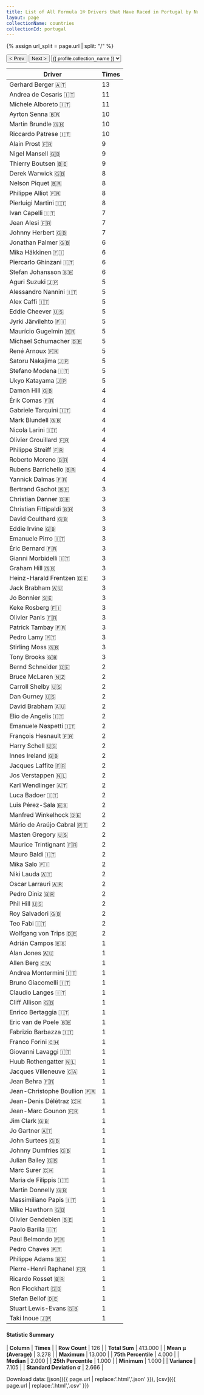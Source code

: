 ```yaml
---
title: List of All Formula 1® Drivers that Have Raced in Portugal by Number of Times
layout: page
collectionName: countries
collectionId: portugal
---
```


{% assign url_split = page.url | split: "/" %}
<div id="collection-navigation">
<button onclick="selector.options[selector.selectedIndex-1].value && (window.location = selector.options[selector.selectedIndex-1].value);">&lt; Prev</button>
<button onclick="selector.options[selector.selectedIndex+1].value && (window.location = selector.options[selector.selectedIndex+1].value);">Next &gt;</button>
<select id="selector" onchange="this.options[this.selectedIndex].value && (window.location = this.options[this.selectedIndex].value);">
  {% for collectionId in site.data[page.collectionName].refs %}
    {% if collectionId == page.collectionId %}
      {% assign selected = "selected" %}
    {% else %}
      {% assign selected = "" %}
    {% endif %}
    {% assign profile = site.data[page.collectionName][collectionId].profile %}
    <option value="/f1/{{ page.collectionName }}/{{ collectionId }}/{{ url_split[4] }}" {{ selected }}>{{ profile.collection_name }}</option>
  {% endfor %}
</select>
</div>

| Driver | Times |
|--|--|
| Gerhard Berger 🇦🇹 | 13 |
| Andrea de Cesaris 🇮🇹 | 11 |
| Michele Alboreto 🇮🇹 | 11 |
| Ayrton Senna 🇧🇷 | 10 |
| Martin Brundle 🇬🇧 | 10 |
| Riccardo Patrese 🇮🇹 | 10 |
| Alain Prost 🇫🇷 | 9 |
| Nigel Mansell 🇬🇧 | 9 |
| Thierry Boutsen 🇧🇪 | 9 |
| Derek Warwick 🇬🇧 | 8 |
| Nelson Piquet 🇧🇷 | 8 |
| Philippe Alliot 🇫🇷 | 8 |
| Pierluigi Martini 🇮🇹 | 8 |
| Ivan Capelli 🇮🇹 | 7 |
| Jean Alesi 🇫🇷 | 7 |
| Johnny Herbert 🇬🇧 | 7 |
| Jonathan Palmer 🇬🇧 | 6 |
| Mika Häkkinen 🇫🇮 | 6 |
| Piercarlo Ghinzani 🇮🇹 | 6 |
| Stefan Johansson 🇸🇪 | 6 |
| Aguri Suzuki 🇯🇵 | 5 |
| Alessandro Nannini 🇮🇹 | 5 |
| Alex Caffi 🇮🇹 | 5 |
| Eddie Cheever 🇺🇸 | 5 |
| Jyrki Järvilehto 🇫🇮 | 5 |
| Maurício Gugelmin 🇧🇷 | 5 |
| Michael Schumacher 🇩🇪 | 5 |
| René Arnoux 🇫🇷 | 5 |
| Satoru Nakajima 🇯🇵 | 5 |
| Stefano Modena 🇮🇹 | 5 |
| Ukyo Katayama 🇯🇵 | 5 |
| Damon Hill 🇬🇧 | 4 |
| Érik Comas 🇫🇷 | 4 |
| Gabriele Tarquini 🇮🇹 | 4 |
| Mark Blundell 🇬🇧 | 4 |
| Nicola Larini 🇮🇹 | 4 |
| Olivier Grouillard 🇫🇷 | 4 |
| Philippe Streiff 🇫🇷 | 4 |
| Roberto Moreno 🇧🇷 | 4 |
| Rubens Barrichello 🇧🇷 | 4 |
| Yannick Dalmas 🇫🇷 | 4 |
| Bertrand Gachot 🇧🇪 | 3 |
| Christian Danner 🇩🇪 | 3 |
| Christian Fittipaldi 🇧🇷 | 3 |
| David Coulthard 🇬🇧 | 3 |
| Eddie Irvine 🇬🇧 | 3 |
| Emanuele Pirro 🇮🇹 | 3 |
| Éric Bernard 🇫🇷 | 3 |
| Gianni Morbidelli 🇮🇹 | 3 |
| Graham Hill 🇬🇧 | 3 |
| Heinz-Harald Frentzen 🇩🇪 | 3 |
| Jack Brabham 🇦🇺 | 3 |
| Jo Bonnier 🇸🇪 | 3 |
| Keke Rosberg 🇫🇮 | 3 |
| Olivier Panis 🇫🇷 | 3 |
| Patrick Tambay 🇫🇷 | 3 |
| Pedro Lamy 🇵🇹 | 3 |
| Stirling Moss 🇬🇧 | 3 |
| Tony Brooks 🇬🇧 | 3 |
| Bernd Schneider 🇩🇪 | 2 |
| Bruce McLaren 🇳🇿 | 2 |
| Carroll Shelby 🇺🇸 | 2 |
| Dan Gurney 🇺🇸 | 2 |
| David Brabham 🇦🇺 | 2 |
| Elio de Angelis 🇮🇹 | 2 |
| Emanuele Naspetti 🇮🇹 | 2 |
| François Hesnault 🇫🇷 | 2 |
| Harry Schell 🇺🇸 | 2 |
| Innes Ireland 🇬🇧 | 2 |
| Jacques Laffite 🇫🇷 | 2 |
| Jos Verstappen 🇳🇱 | 2 |
| Karl Wendlinger 🇦🇹 | 2 |
| Luca Badoer 🇮🇹 | 2 |
| Luis Pérez-Sala 🇪🇸 | 2 |
| Manfred Winkelhock 🇩🇪 | 2 |
| Mário de Araújo Cabral 🇵🇹 | 2 |
| Masten Gregory 🇺🇸 | 2 |
| Maurice Trintignant 🇫🇷 | 2 |
| Mauro Baldi 🇮🇹 | 2 |
| Mika Salo 🇫🇮 | 2 |
| Niki Lauda 🇦🇹 | 2 |
| Oscar Larrauri 🇦🇷 | 2 |
| Pedro Diniz 🇧🇷 | 2 |
| Phil Hill 🇺🇸 | 2 |
| Roy Salvadori 🇬🇧 | 2 |
| Teo Fabi 🇮🇹 | 2 |
| Wolfgang von Trips 🇩🇪 | 2 |
| Adrián Campos 🇪🇸 | 1 |
| Alan Jones 🇦🇺 | 1 |
| Allen Berg 🇨🇦 | 1 |
| Andrea Montermini 🇮🇹 | 1 |
| Bruno Giacomelli 🇮🇹 | 1 |
| Claudio Langes 🇮🇹 | 1 |
| Cliff Allison 🇬🇧 | 1 |
| Enrico Bertaggia 🇮🇹 | 1 |
| Eric van de Poele 🇧🇪 | 1 |
| Fabrizio Barbazza 🇮🇹 | 1 |
| Franco Forini 🇨🇭 | 1 |
| Giovanni Lavaggi 🇮🇹 | 1 |
| Huub Rothengatter 🇳🇱 | 1 |
| Jacques Villeneuve 🇨🇦 | 1 |
| Jean Behra 🇫🇷 | 1 |
| Jean-Christophe Boullion 🇫🇷 | 1 |
| Jean-Denis Délétraz 🇨🇭 | 1 |
| Jean-Marc Gounon 🇫🇷 | 1 |
| Jim Clark 🇬🇧 | 1 |
| Jo Gartner 🇦🇹 | 1 |
| John Surtees 🇬🇧 | 1 |
| Johnny Dumfries 🇬🇧 | 1 |
| Julian Bailey 🇬🇧 | 1 |
| Marc Surer 🇨🇭 | 1 |
| Maria de Filippis 🇮🇹 | 1 |
| Martin Donnelly 🇬🇧 | 1 |
| Massimiliano Papis 🇮🇹 | 1 |
| Mike Hawthorn 🇬🇧 | 1 |
| Olivier Gendebien 🇧🇪 | 1 |
| Paolo Barilla 🇮🇹 | 1 |
| Paul Belmondo 🇫🇷 | 1 |
| Pedro Chaves 🇵🇹 | 1 |
| Philippe Adams 🇧🇪 | 1 |
| Pierre-Henri Raphanel 🇫🇷 | 1 |
| Ricardo Rosset 🇧🇷 | 1 |
| Ron Flockhart 🇬🇧 | 1 |
| Stefan Bellof 🇩🇪 | 1 |
| Stuart Lewis-Evans 🇬🇧 | 1 |
| Taki Inoue 🇯🇵 | 1 |

#### Statistic Summary

| **Column** | **Times** |
| **Row Count** | 126 |
| **Total Sum** | 413.000 |
| **Mean μ (Average)** | 3.278 |
| **Maximum** | 13.000 |
| **75th Percentile** | 4.000 |
| **Median** | 2.000 |
| **25th Percentile** | 1.000 |
| **Minimum** | 1.000 |
| **Variance** | 7.105 |
| **Standard Deviation σ** | 2.666 |

Download data: [json]({{ page.url | replace:'.html','.json' }}), [csv]({{ page.url | replace:'.html','.csv' }})
